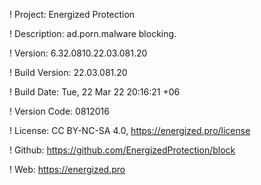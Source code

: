 ! Project: Energized Protection

! Description: ad.porn.malware blocking.

! Version: 6.32.0810.22.03.081.20

! Build Version: 22.03.081.20

! Build Date: Tue, 22 Mar 22 20:16:21 +06

! Version Code: 0812016

! License: CC BY-NC-SA 4.0, https://energized.pro/license

! Github: https://github.com/EnergizedProtection/block

! Web: https://energized.pro
